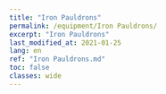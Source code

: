 ```yaml
---
title: "Iron Pauldrons"
permalink: /equipment/Iron Pauldrons/
excerpt: "Iron Pauldrons"
last_modified_at: 2021-01-25
lang: en
ref: "Iron Pauldrons.md"
toc: false
classes: wide
---
```


